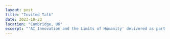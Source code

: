 ```yaml
---
layout: post
title: "Invited Talk"
date: 2023-10-23
location: "Cambridge, UK"
excerpt: "'AI Innovation and the Limits of Humanity' delivered as part of the [Life in the Round](https://lifeintheround.org/) speaker series at the Round Church in Cambridge. ~200 in attendance."
---
```


